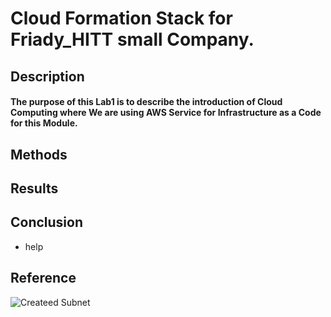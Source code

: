 # Cloud Formation Stack for Friady_HITT small Company.
## Description
#### The purpose of this Lab1 is to describe the introduction of Cloud Computing where We are using AWS Service for Infrastructure as a Code for this Module.

## Methods
## Results 
## Conclusion
* help
## Reference
![Createed Subnet ](https://github.com/user-attachments/assets/4f9bcdc7-0f9b-4228-b66b-fd79054f816c)
